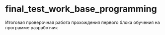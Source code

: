 # final_test_work_base_programming
Итоговая проверочная работа  прохождения первого блока обучения на программе разработчик

